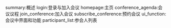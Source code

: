summary:概述
login:登录与加入会议
homepage:主页
conference_agenda:会议议程
join_conference:加入会议
subscribe_conference:预约会议
ui_function:会议中界面和功能
participant_list:参会人列表